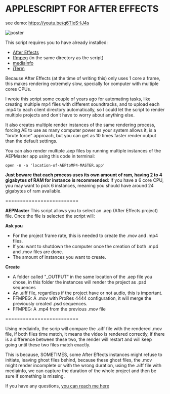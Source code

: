 # APPLESCRIPT FOR AFTER EFFECTS
see demo: https://youtu.be/q6TleS-IJ4s

![poster](https://p1.f0.n0.cdn.getcloudapp.com/items/xQuggL9z/Screen+Shot+2020-02-26+at+12.44.55+AM.png?v=3d13d0dbec8ea3734d5188bc88013e09)


This script requires you to have already installed:
* [After Effects](https://www.adobe.com/products/aftereffects.html)
* [ffmpeg](https://www.ffmpeg.org/download.html) (in the same directory as the script)
* [mediainfo](https://mediaarea.net/es/MediaInfo)
* [iTerm](https://iterm2.com) 

Because After Effects (at the time of writing this) only uses 1 core a frame, this makes rendering extremely slow, specially for computer with multiple cores CPUs.

I wrote this script some couple of years ago for automating tasks, like creating multiple mp4 files with different soundtracks, and to upload each .mp4 to each client directory automatically, so I could let the script to render multiple projects and don't have to worry about anything else.

It also creates multiple render instances of the same rendering process, forcing AE to use as many computer power as your system allows it, is a "brute force" approach, but you can get as 10 times faster render output than the default settings.

You can also render multiple .aep files by running multiple instances of the AEPMaster app using this code in terminal:

```
open -n -a 'location-of-AEPtoMP4-MASTER.app'
```

**Just beware that each process uses its own amount of ram, having 2 to 4 gigabytes of RAM for instance is recommended:**
If you have a 6 core CPU, you may want to pick 6 instances, meaning you should have around 24 gigabytes of ram available.

=========================

**AEPMaster**
This script allows you to select an .aep (After Effects project) file. Once the file is selected the script will:

**Ask you**
* For the project frame rate, this is needed to create the .mov and .mp4 files.
* If you want to shutdown the computer once the creation of both .mp4 and .mov files are done.
* The amount of instances you want to create.

**Create**
* A folder called "_OUTPUT" in the same location of the .aep file you chose, in this folder the instances will render the project as .psd sequences
* An .aiff file, regardless if the project have or not audio, this is important.
* FFMPEG: A .mov with ProRes 4444 configuration, it will merge the previously created .psd sequences.
* FFMPEG: A .mp4 from the previous .mov file

=========================

Using mediainfo, the scrip will compare the .aiff file with the rendered .mov file, if both files time match, it means the video is rendered correctly, if there is a difference between these two, the render will restart and will keep going until these two files match exactly.

This is because, SOMETIMES, some After Effects instances might refuse to initiate, leaving ghost files behind, because these ghost files, the .mov might render incomplete or with the wrong duration, using the .aiff file with mediainfo, we can capture the duration of the whole project and then be sure if something is missing.

If you have any questions, [you can reach me here](http://zanate.com.mx/id)

